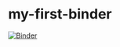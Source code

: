 # my-first-binder

[![Binder](https://mybinder.org/badge_logo.svg)](https://mybinder.org/v2/gh/FrankThompo/my-first-binder/main/HEAD)
